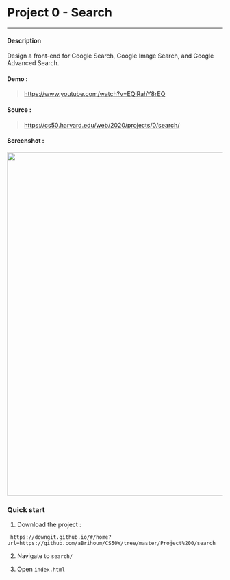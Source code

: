 # Project 0 - Search

---

#### Description

Design a front-end for Google Search, Google Image Search, and Google Advanced Search.

#### Demo :

> https://www.youtube.com/watch?v=EQiRahY8rEQ

#### Source :

> https://cs50.harvard.edu/web/2020/projects/0/search/

#### Screenshot :

<p align="center">
<img width="800" src="https://i.imgur.com/KvqVOAQ.png">
</p>

### Quick start

1. Download the project :

```
 https://downgit.github.io/#/home?url=https://github.com/aBrihoum/CS50W/tree/master/Project%200/search
```

2. Navigate to `search/`

3. Open `index.html`
